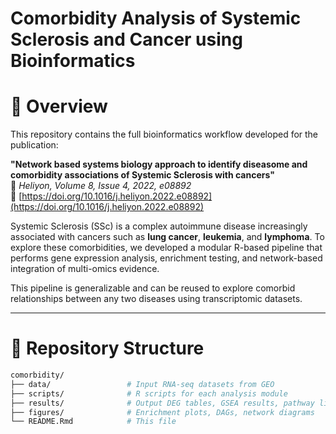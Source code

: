 
# Comorbidity Analysis of Systemic Sclerosis and Cancer using Bioinformatics


# 📘 Overview

This repository contains the full bioinformatics workflow developed for the publication:

**"Network based systems biology approach to identify diseasome and comorbidity associations of Systemic Sclerosis with cancers"**  
📌 *Heliyon, Volume 8, Issue 4, 2022, e08892*  
🔗 [https://doi.org/10.1016/j.heliyon.2022.e08892](https://doi.org/10.1016/j.heliyon.2022.e08892)

Systemic Sclerosis (SSc) is a complex autoimmune disease increasingly associated with cancers such as **lung cancer**, **leukemia**, and **lymphoma**. To explore these comorbidities, we developed a modular R-based pipeline that performs gene expression analysis, enrichment testing, and network-based integration of multi-omics evidence.

This pipeline is generalizable and can be reused to explore comorbid relationships between any two diseases using transcriptomic datasets.

---

# 📁 Repository Structure

```bash
comorbidity/
├── data/                 # Input RNA-seq datasets from GEO
├── scripts/              # R scripts for each analysis module
├── results/              # Output DEG tables, GSEA results, pathway lists, similarity matrices
├── figures/              # Enrichment plots, DAGs, network diagrams
└── README.Rmd            # This file
